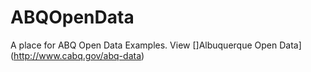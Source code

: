 # ABQOpenData
A place for ABQ Open Data Examples. 
View []Albuquerque Open Data](http://www.cabq.gov/abq-data)
